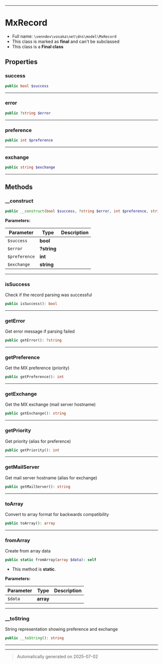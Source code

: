 ***

# MxRecord





* Full name: `\venndev\vosaka\net\dns\model\MxRecord`
* This class is marked as **final** and can't be subclassed
* This class is a **Final class**



## Properties


### success



```php
public bool $success
```






***

### error



```php
public ?string $error
```






***

### preference



```php
public int $preference
```






***

### exchange



```php
public string $exchange
```






***

## Methods


### __construct



```php
public __construct(bool $success, ?string $error, int $preference, string $exchange): mixed
```








**Parameters:**

| Parameter | Type | Description |
|-----------|------|-------------|
| `$success` | **bool** |  |
| `$error` | **?string** |  |
| `$preference` | **int** |  |
| `$exchange` | **string** |  |





***

### isSuccess

Check if the record parsing was successful

```php
public isSuccess(): bool
```












***

### getError

Get error message if parsing failed

```php
public getError(): ?string
```












***

### getPreference

Get the MX preference (priority)

```php
public getPreference(): int
```












***

### getExchange

Get the MX exchange (mail server hostname)

```php
public getExchange(): string
```












***

### getPriority

Get priority (alias for preference)

```php
public getPriority(): int
```












***

### getMailServer

Get mail server hostname (alias for exchange)

```php
public getMailServer(): string
```












***

### toArray

Convert to array format for backwards compatibility

```php
public toArray(): array
```












***

### fromArray

Create from array data

```php
public static fromArray(array $data): self
```



* This method is **static**.




**Parameters:**

| Parameter | Type | Description |
|-----------|------|-------------|
| `$data` | **array** |  |





***

### __toString

String representation showing preference and exchange

```php
public __toString(): string
```












***


***
> Automatically generated on 2025-07-02
